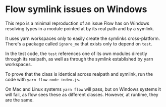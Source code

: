 # Flow symlink issues on Windows

This repo is a minimal reproduction of an issue Flow has on Windows resolving types in a module pointed at by its real path and by a symlink.

It uses yarn workspaces only to easily create the symlinks cross-platform. There's a package called `ignore_me` that exists only to depend on `test`.

In the test code, the `test` references one of its own modules directly through its realpath, as well as through the symlink established by yarn workspaces.

To prove that the class is identical across realpath and symlink, run the code with `yarn flow-node index.js`.

On Mac and Linux systems `yarn flow` will pass, but on Windows systems it will fail, as flow sees these as different classes. However, at runtime, they are the same.